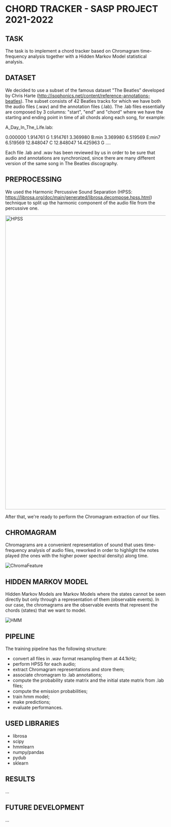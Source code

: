 # CHORD TRACKER - SASP PROJECT 2021-2022
## TASK
The task is to implement a chord tracker based on Chromagram time-frequency analysis together with a Hidden Markov Model statistical analysis. 
## DATASET
We decided to use a subset of the famous dataset "The Beatles” developed by Chris Harte (http://isophonics.net/content/reference-annotations-beatles). The subset consists of 42 Beatles tracks for which we have both the audio files (.wav) and the annotation files (.lab). The .lab files essentially are composed by 3 columns: "start", "end" and "chord" where we have the starting and ending point in time of all chords along each song, for example:

A_Day_In_The_Life.lab:

0.000000 1.914761 G
1.914761 3.369980 B:min
3.369980 6.519569 E:min7
6.519569 12.848047 C
12.848047 14.425963 G
....

Each file .lab and .wav has been reviewed by us in order to be sure that audio and annotations are synchronized, since there are many different version of the same song in The Beatles discography.

## PREPROCESSING
We used the Harmonic Percussive Sound Separation (HPSS: https://librosa.org/doc/main/generated/librosa.decompose.hpss.html) technique to split up the harmonic component of the audio file from the percussive one.

<img width="920" alt="HPSS" src="https://user-images.githubusercontent.com/57909529/153031738-65469d96-806a-4093-922d-b496da85c83a.png">

After that, we're ready to perform the Chromagram extraction of our files.

## CHROMAGRAM
Chromagrams are a convenient representation of sound that uses time-frequency analysis of audio files, reworked in order to highlight the notes played (the ones with the higher power spectral density) along time. 

![ChromaFeature](https://user-images.githubusercontent.com/57909529/153032657-83fde971-fc52-4154-b295-b558429e8307.png)

## HIDDEN MARKOV MODEL
Hidden Markov Models are Markov Models where the states cannot be seen directly but only through a representation of them (observable events). In our case, the chromagrams are the observable events that represent the chords (states) that we want to model. 

![HMM](https://user-images.githubusercontent.com/57909529/153033745-95c3ecb4-5812-43c9-b81f-b2da0a17f929.png)

## PIPELINE
The training pipeline has the following structure:

- convert all files in .wav format resampling them at 44.1kHz;
- perform HPSS for each audio;
- extract Chromagram representations and store them;
- associate chromagram to .lab annotations;
- compute the probability state matrix and the initial state matrix from .lab files;
- compute the emission probabilities;
- train hmm model;
- make predictions;
- evaluate performances.

## USED LIBRARIES

- librosa
- scipy
- hmmlearn
- numpy/pandas
- pydub
- sklearn

## RESULTS
...

## FUTURE DEVELOPMENT
...


